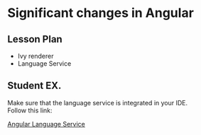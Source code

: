 # Significant changes in Angular

## Lesson Plan

- Ivy renderer
- Language Service

## Student EX.

Make sure that the language service is integrated in your IDE.  
Follow this link:

[Angular Language Service](https://angular.io/guide/language-service#angular-language-service-in-your-editor)


